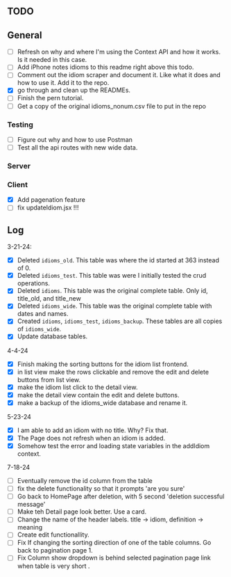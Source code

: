 ## TODO

## General

- [ ] Refresh on why and where I'm using the Context API and how it works. Is it needed in this case.
- [ ] Add iPhone notes idioms to this readme right above this todo.
- [ ] Comment out the idiom scraper and document it. Like what it does and how to use it. Add it to the repo.
- [x] go through and clean up the READMEs.
- [ ] Finish the pern tutorial.
- [ ] Get a copy of the original idioms_nonum.csv file to put in the repo

### Testing

- [ ] Figure out why and how to use Postman
- [ ] Test all the api routes with new wide data.

### Server

### Client

- [x] Add pagenation feature
- [ ] fix updateIdiom.jsx !!!

## Log

3-21-24:

- [x] Deleted `idioms_old`. This table was where the id started at 363 instead of 0.
- [x] Deleted `idioms_test`. This table was were I initially tested the crud operations.
- [x] Deleted `idioms`. This table was the original complete table. Only id, title_old, and title_new
- [x] Deleted `idioms_wide`. This table was the original complete table with dates and names.
- [x] Created `idioms`, `idioms_test`, `idioms_backup`. These tables are all copies of `idioms_wide`.
- [x] Update database tables.

4-4-24

- [x] Finish making the sorting buttons for the idiom list frontend.
- [x] in list view make the rows clickable and remove the edit and delete buttons from list view.
- [x] make the idiom list click to the detail view.
- [x] make the detail view contain the edit and delete buttons.
- [x] make a backup of the idioms_wide database and rename it.

5-23-24

- [x] I am able to add an idiom with no title. Why? Fix that.
- [x] The Page does not refresh when an idiom is added.
- [x] Somehow test the error and loading state variables in the addIdiom context.

7-18-24

- [ ] Eventually remove the id column from the table
- [ ] fix the delete functionality so that it prompts 'are you sure'
- [ ] Go back to HomePage after deletion, with 5 second 'deletion successful message'
- [ ] Make teh Detail page look better. Use a card.
- [ ] Change the name of the header labels. title -> idiom, definition -> meaning
- [ ] Create edit functionallity.
- [ ] Fix If changing the sorting direction of one of the table columns. Go back to pagination page 1.
- [ ] Fix Column show dropdown is behind selected pagination page link when table is very short .
